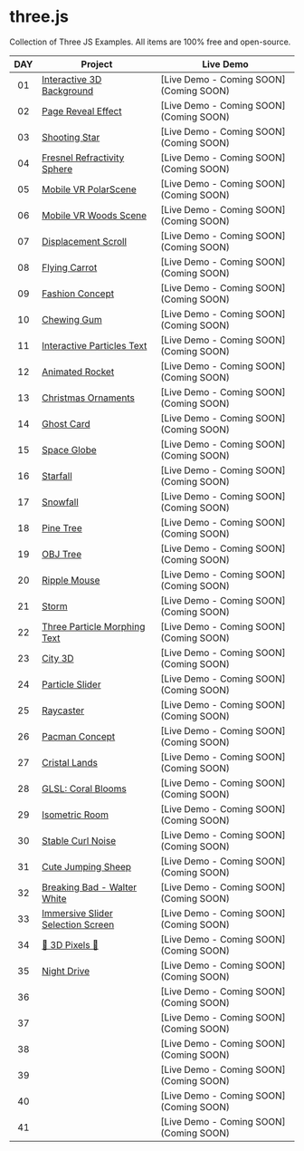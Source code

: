 # three.js
Collection of Three JS Examples. All items are 100% free and open-source.

|  DAY  | Project | Live Demo |
| :-: | --------------------------------------------------------------------------------------------------------------------------- | --------------------------------------------------------------------------------- |
| 01  | [Interactive 3D Background](https://github.com/JMBoulos12/threejs/tree/main/interactive-3d-background) | [Live Demo - Coming SOON](Coming SOON) |
| 02  | [Page Reveal Effect](https://github.com/JMBoulos12/threejs/tree/main/page-reveal-effect) | [Live Demo - Coming SOON](Coming SOON) |
| 03  | [Shooting Star](https://github.com/JMBoulos12/threejs/tree/main/shooting-star) | [Live Demo - Coming SOON](Coming SOON) |
| 04  | [Fresnel Refractivity Sphere](https://github.com/JMBoulos12/threejs/tree/main/fresnel-refractivity-sphere) | [Live Demo - Coming SOON](Coming SOON) |
| 05  | [Mobile VR PolarScene](https://github.com/JMBoulos12/threejs/tree/main/mobile-vr-polarScene) | [Live Demo - Coming SOON](Coming SOON) |
| 06  | [Mobile VR Woods Scene](https://github.com/JMBoulos12/threejs/tree/main/mobile-vr-woods-scene) | [Live Demo - Coming SOON](Coming SOON) |
| 07  | [Displacement Scroll](https://github.com/JMBoulos12/threejs/tree/main/displacement-scroll) | [Live Demo - Coming SOON](Coming SOON) |
| 08  | [Flying Carrot](https://github.com/JMBoulos12/threejs/tree/main/flying-carrot) | [Live Demo - Coming SOON](Coming SOON) |
| 09  | [Fashion Concept](https://github.com/JMBoulos12/threejs/tree/main/fashion-concept) | [Live Demo - Coming SOON](Coming SOON) |
| 10  | [Chewing Gum](https://github.com/JMBoulos12/threejs/tree/main/chewing-gum) | [Live Demo - Coming SOON](Coming SOON) |
| 11  | [Interactive Particles Text](https://github.com/JMBoulos12/threejs/tree/main/interactive-articles-texts) | [Live Demo - Coming SOON](Coming SOON) |
| 12  | [Animated Rocket](https://github.com/JMBoulos12/threejs/tree/main/animated-rocket) | [Live Demo - Coming SOON](Coming SOON) |
| 13  | [Christmas Ornaments](https://github.com/JMBoulos12/threejs/tree/main/christmas-ornaments) | [Live Demo - Coming SOON](Coming SOON) |
| 14  | [Ghost Card](https://github.com/JMBoulos12/threejs/tree/main/ghost-card) | [Live Demo - Coming SOON](Coming SOON) |
| 15  | [Space Globe](https://github.com/JMBoulos12/threejs/tree/main/space-globe) | [Live Demo - Coming SOON](Coming SOON) |
| 16  | [Starfall](https://github.com/JMBoulos12/threejs/tree/main/starfall) | [Live Demo - Coming SOON](Coming SOON) |
| 17  | [Snowfall](https://github.com/JMBoulos12/threejs/tree/main/snowfall) | [Live Demo - Coming SOON](Coming SOON) |
| 18  | [Pine Tree](https://github.com/JMBoulos12/threejs/tree/main/pine-tree) | [Live Demo - Coming SOON](Coming SOON) |
| 19  | [OBJ Tree](https://github.com/JMBoulos12/threejs/tree/main/obj-tree) | [Live Demo - Coming SOON](Coming SOON) |
| 20  | [Ripple Mouse](https://github.com/JMBoulos12/threejs/tree/main/ripple-mouse) | [Live Demo - Coming SOON](Coming SOON) |
| 21  | [Storm](https://github.com/JMBoulos12/threejs/tree/main/storm) | [Live Demo - Coming SOON](Coming SOON) |
| 22  | [Three Particle Morphing Text](https://github.com/JMBoulos12/threejs/tree/main/three-particle-morphing-text) | [Live Demo - Coming SOON](Coming SOON) |
| 23  | [City 3D](https://github.com/JMBoulos12/threejs/tree/main/city-3d) | [Live Demo - Coming SOON](Coming SOON) |
| 24  | [Particle Slider](https://github.com/JMBoulos12/threejs/tree/main/particle-slider) | [Live Demo - Coming SOON](Coming SOON) |
| 25  | [Raycaster](https://github.com/JMBoulos12/threejs/tree/main/Raycaster) | [Live Demo - Coming SOON](Coming SOON) |
| 26  | [Pacman Concept](https://github.com/JMBoulos12/threejs/tree/main/pacman-concept) | [Live Demo - Coming SOON](Coming SOON) |
| 27  | [Cristal Lands](https://github.com/JMBoulos12/threejs/tree/main/cristal-lands) | [Live Demo - Coming SOON](Coming SOON) |
| 28  | [GLSL: Coral Blooms](https://github.com/JMBoulos12/threejs/tree/main/glsl-Coral-blooms) | [Live Demo - Coming SOON](Coming SOON) |
| 29  | [Isometric Room](https://github.com/JMBoulos12/threejs/tree/main/isometric-room) | [Live Demo - Coming SOON](Coming SOON) |
| 30  | [Stable Curl Noise](https://github.com/JMBoulos12/threejs/tree/main/stable-curl-noise) | [Live Demo - Coming SOON](Coming SOON) |
| 31  | [Cute Jumping Sheep](https://github.com/JMBoulos12/threejs/tree/main/cute-jumping-sheep) | [Live Demo - Coming SOON](Coming SOON) |
| 32  | [Breaking Bad - Walter White](https://github.com/JMBoulos12/threejs/tree/main/breaking-bad-Walter-white) | [Live Demo - Coming SOON](Coming SOON) |
| 33  | [Immersive Slider Selection Screen](https://github.com/JMBoulos12/threejs/tree/main/immersive-slider-selection-screen) | [Live Demo - Coming SOON](Coming SOON) |
| 34  | [👾 3D Pixels 👾](https://github.com/JMBoulos12/threejs/tree/main/3d-pixels) | [Live Demo - Coming SOON](Coming SOON) |
| 35  | [Night Drive](https://github.com/JMBoulos12/threejs/tree/main/night-drive) | [Live Demo - Coming SOON](Coming SOON) |
| 36  | []() | [Live Demo - Coming SOON](Coming SOON) |
| 37  | []() | [Live Demo - Coming SOON](Coming SOON) |
| 38  | []() | [Live Demo - Coming SOON](Coming SOON) |
| 39  | []() | [Live Demo - Coming SOON](Coming SOON) |
| 40  | []() | [Live Demo - Coming SOON](Coming SOON) |
| 41  | []() | [Live Demo - Coming SOON](Coming SOON) |
